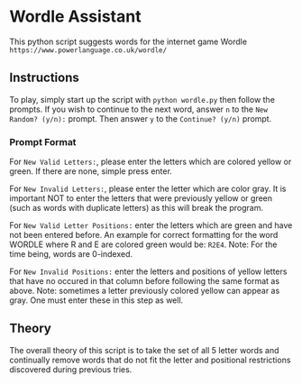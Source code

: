 # Wordle Assistant

This python script suggests words for the internet game Wordle `https://www.powerlanguage.co.uk/wordle/`

## Instructions

To play, simply start up the script with `python wordle.py` then follow the prompts. If you wish to continue to the next word, answer `n` to the `New Random? (y/n):` prompt. Then answer `y` to the `Continue? (y/n)` prompt.

### Prompt Format

For `New Valid Letters:`, please enter the letters which are colored yellow or green. If there are none, simple press enter.

For `New Invalid Letters:`, please enter the letter which are color gray. 
It is important NOT to enter the letters that were previously yellow or green (such as words with duplicate letters) as this will break the program.

For `New Valid Letter Positions:` enter the letters which are green and have not been entered before. An example for correct formatting for the word WORDLE where R and E are colored green would be: `R2E4`. Note: For the time being, words are 0-indexed.

For `New Invalid Positions:` enter the letters and positions of yellow letters that have no occured in that column before following the same format as above. Note: sometimes a letter previously colored yellow can appear as gray. One must enter these in this step as well.

## Theory

The overall theory of this script is to take the set of all 5 letter words and continually remove words that do not fit the letter and positional restrictions discovered during previous tries.

